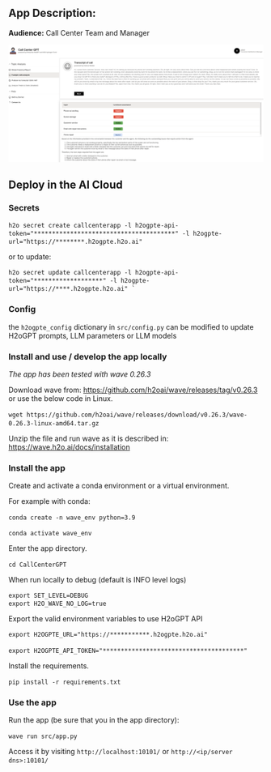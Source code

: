 ## App Description: 

**Audience:**  Call Center Team and Manager

![alt text](static/screenshot.png)

## Deploy in the AI Cloud

### Secrets

```
h2o secret create callcenterapp -l h2ogpte-api-token="***************************************" -l h2ogpte-url="https://********.h2ogpte.h2o.ai"
```
or to update:
```
h2o secret update callcenterapp -l h2ogpte-api-token="*******************" -l h2ogpte-url="https://****.h2ogpte.h2o.ai" `
```
### Config

the `h2ogpte_config` dictionary in `src/config.py` can be modified to update  H2oGPT prompts, LLM parameters or LLM models

### Install and use / develop the app locally
*The app has been tested with wave 0.26.3*

Download wave from: https://github.com/h2oai/wave/releases/tag/v0.26.3 or use the below code in Linux.

`wget https://github.com/h2oai/wave/releases/download/v0.26.3/wave-0.26.3-linux-amd64.tar.gz`

Unzip the file and run wave as it is described in: https://wave.h2o.ai/docs/installation

### Install the app

Create and activate a conda environment or a virtual environment. 

For example with conda:

`conda create -n wave_env python=3.9`

`conda activate wave_env`

Enter the app directory.

`cd CallCenterGPT`

When run locally to debug (default is INFO level logs)
```
export SET_LEVEL=DEBUG 
export H2O_WAVE_NO_LOG=true
```

Export the valid environment variables to use H2oGPT API
```
export H2OGPTE_URL="https://***********.h2ogpte.h2o.ai"

export H2OGPTE_API_TOKEN="***************************************"
```

Install the requirements.

`pip install -r requirements.txt`

### Use the app

Run the app (be sure that you in the app directory):

`wave run src/app.py`

Access it by visiting `http://localhost:10101/` or `http://<ip/server dns>:10101/`